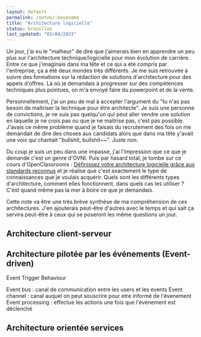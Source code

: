 ```yaml
---
layout: default
permalink: /notes/:basename
title: "Architecture logicielle"
status: brouillon
last_updated: "03/04/2023"
---
```


Un jour, j'ai eu le "malheur" de dire que j'aimerais bien en apprendre un peu plus sur l'architecture technique/logicielle pour mon évolution de carrière. Entre ce que j'imaginais dans ma tête et ce qui a été compris par l'entreprise, ça a été deux mondes très différents. Je me suis retrouvée à suivre des formations sur la rédaction de solutions d'architecture pour des appels d'offres. Là où je demandais à progresser sur des compétences techniques plus pointues, on m'a envoyé faire du powerpoint et de la vente. 

Personnellement, j'ai un peu de mal à accepter l'argument du "tu n'as pas besoin de maîtriser la technique pour être architecte". Je suis une personne de convictions, je ne suis pas quelqu'un qui peut aller vendre une solution en laquelle je ne crois pas ou que je ne maitrise pas, c'est pas possible. J'avais ce même problème quand je faisais du recrutement des fois on me demandait de dire des choses aux candidats alors que dans ma tête y'avait une voix qui chantait "bullshit, bullshit~~". Juste non.

Du coup je suis un peu dans une impasse, j'ai l'impression que ce que je demande c'est un genre d'OVNI. Puis par hasard total, je tombe sur ce cours d'OpenClassrooms : [Définissez votre architecture logicielle grâce aux standards reconnus](https://openclassrooms.com/fr/courses/7210131-definissez-votre-architecture-logicielle-grace-aux-standards-reconnus) et je réalise que c'est exactement le type de connaissances que je voulais acquérir. Quels sont les différents types d'architecture, comment elles fonctionnent, dans quels cas les utiliser ? C'est quand même pas la mer à boire ce que je demandais.

Cette note va être une très brève synthèse de ma compréhension de ces architectures. J'en ajouterais peut-être d'autres avec le temps et qui sait ça servira peut-être à ceux qui se poseront les même questions un jour.

## Architecture client-serveur




## Architecture pilotée par les événements (Event-driven)

Event 
Trigger
Behaviour

Event bus : canal de communication entre les users et les events
Event channel : canal auquel on peut souscrire pour etre informé de l'évenement
Event processing : effectue les actions une fois que l'événement est déclenché


## Architecture orientée services


